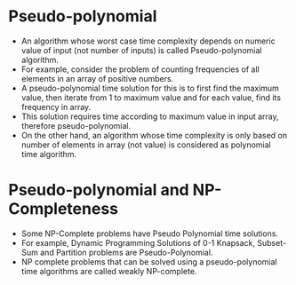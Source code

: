 # Pseudo-polynomial

* An algorithm whose worst case time complexity depends on numeric value of input (not number of inputs) is called Pseudo-polynomial algorithm.
* For example, consider the problem of counting frequencies of all elements in an array of positive numbers.
* A pseudo-polynomial time solution for this is to first find the maximum value, then iterate from 1 to maximum value and for each value, find its frequency in array.
* This solution requires time according to maximum value in input array, therefore pseudo-polynomial.
* On the other hand, an algorithm whose time complexity is only based on number of elements in array (not value) is considered as polynomial time algorithm.

# Pseudo-polynomial and NP-Completeness

* Some NP-Complete problems have Pseudo Polynomial time solutions.
* For example, Dynamic Programming Solutions of 0-1 Knapsack, Subset-Sum and Partition problems are Pseudo-Polynomial.
* NP complete problems that can be solved using a pseudo-polynomial time algorithms are called weakly NP-complete.